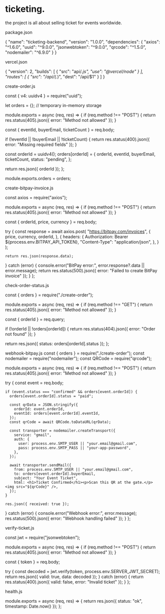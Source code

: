 # ticketing.
the project is all about selling ticket for events worldwide.

package.json

{
  "name": "ticketing-backend",
  "version": "1.0.0",
  "dependencies": {
    "axios": "^1.6.0",
    "uuid": "^9.0.0",
    "jsonwebtoken": "^9.0.0",
    "qrcode": "^1.5.0",
    "nodemailer": "^6.9.0"
  }
}

vercel.json

{
  "version": 2,
  "builds": [
    { "src": "api/*.js", "use": "@vercel/node" }
  ],
  "routes": [
    { "src": "/api/(.*)", "dest": "/api/$1" }
  ]
}


create-order.js

const { v4: uuidv4 } = require("uuid");

let orders = {}; // temporary in-memory storage

module.exports = async (req, res) => {
  if (req.method !== "POST") {
    return res.status(405).json({ error: "Method not allowed" });
  }

  const { eventId, buyerEmail, ticketCount } = req.body;

  if (!eventId || !buyerEmail || !ticketCount) {
    return res.status(400).json({ error: "Missing required fields" });
  }

  const orderId = uuidv4();
  orders[orderId] = {
    orderId,
    eventId,
    buyerEmail,
    ticketCount,
    status: "pending",
  };

  return res.json({ orderId });
};

module.exports.orders = orders;



create-bitpay-invoice.js

const axios = require("axios");

module.exports = async (req, res) => {
  if (req.method !== "POST") {
    return res.status(405).json({ error: "Method not allowed" });
  }

  const { orderId, price, currency } = req.body;

  try {
    const response = await axios.post(
      "https://bitpay.com/invoices",
      {
        price,
        currency,
        orderId,
      },
      {
        headers: {
          Authorization: Bearer ${process.env.BITPAY_API_TOKEN},
          "Content-Type": "application/json",
        },
      }
    );

    return res.json(response.data);
  } catch (error) {
    console.error("BitPay error:", error.response?.data || error.message);
    return res.status(500).json({ error: "Failed to create BitPay invoice" });
  }
};



check-order-status.js

const { orders } = require("./create-order");

module.exports = async (req, res) => {
  if (req.method !== "GET") {
    return res.status(405).json({ error: "Method not allowed" });
  }

  const { orderId } = req.query;

  if (!orderId || !orders[orderId]) {
    return res.status(404).json({ error: "Order not found" });
  }

  return res.json({ status: orders[orderId].status });
};


webhook-bitpay.js
const { orders } = require("./create-order");
const nodemailer = require("nodemailer");
const QRCode = require("qrcode");

module.exports = async (req, res) => {
  if (req.method !== "POST") {
    return res.status(405).json({ error: "Method not allowed" });
  }

  try {
    const event = req.body;

    if (event.status === "confirmed" && orders[event.orderId]) {
      orders[event.orderId].status = "paid";

      const qrData = JSON.stringify({
        orderId: event.orderId,
        eventId: orders[event.orderId].eventId,
      });
      const qrCode = await QRCode.toDataURL(qrData);

      const transporter = nodemailer.createTransport({
        service: "gmail",
        auth: {
          user: process.env.SMTP_USER || "your.email@gmail.com",
          pass: process.env.SMTP_PASS || "your-app-password",
        },
      });

      await transporter.sendMail({
        from: process.env.SMTP_USER || "your.email@gmail.com",
        to: orders[event.orderId].buyerEmail,
        subject: "Your Event Ticket",
        html: <h1>Ticket Confirmed</h1><p>Scan this QR at the gate.</p><img src="${qrCode}" />,
      });
    }

    res.json({ received: true });
  } catch (error) {
    console.error("Webhook error:", error.message);
    res.status(500).json({ error: "Webhook handling failed" });
  }
};

verify-ticket.js

const jwt = require("jsonwebtoken");

module.exports = async (req, res) => {
  if (req.method !== "POST") {
    return res.status(405).json({ error: "Method not allowed" });
  }

  const { token } = req.body;

  try {
    const decoded = jwt.verify(token, process.env.SERVER_JWT_SECRET);
    return res.json({ valid: true, data: decoded });
  } catch (error) {
    return res.status(400).json({ valid: false, error: "Invalid ticket" });
  }
};



health.js

module.exports = async (req, res) => {
  return res.json({ status: "ok", timestamp: Date.now() });
};





